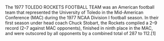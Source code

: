 The 1977 TOLEDO ROCKETS FOOTBALL TEAM was an American football team that represented the University of Toledo in the Mid-American Conference (MAC) during the 1977 NCAA Division I football season. In their first season under head coach Chuck Stobart, the Rockets compiled a 2–9 record (2–7 against MAC opponents), finished in ninth place in the MAC, and were outscored by all opponents by a combined total of 287 to 112.[1]
